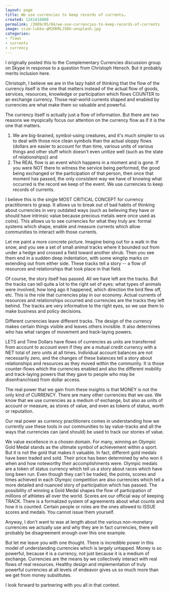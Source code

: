 ```yaml
---
layout: page
title: We use currencies to keep records of currents…
created: 1241416800
permalink: /2009/05/04/we-use-currencies-to-keep-records-of-currents
image: siim-lukka-qM2OKRLJ50U-unsplash.jpg
categories:
- flows
- currents
- currency
---
```

I originally posted this to the Complementary Currencies discussion group on Skype in response to a question from Christoph Hensch. But it probably merits inclusion here.

Christoph, I believe we are in the lazy habit of thinking that the flow of the currency itself is the one that matters instead of the actual flow of goods, services, resources, knowledge or participation which flows COUNTER to an exchange currency.
Those real-world currents shaped and enabled by currencies are what make them so valuable and powerful.

The currency itself is actually just a flow of information. But there are two reasons we myopically focus our attention on the currency flow as if it is the one that matters.

1. We are big-brained, symbol-using creatures, and it's much simpler to us to deal with those nice clean symbols than the actual sloppy flows (dollars are easier to account for than time, various units of various things and other stuff which doesn't even unitize well (such as the state of relationships)) and
2. The REAL flow is an event which happens in a moment and is gone. If you were NOT there to witness the service being performed, the good being exchanged or the participation of that person, then once that moment has passed, the only consistent way we have of knowing what occurred is the record we keep of the event. We use currencies to keep records of currents.

I believe this is the single MOST CRITICAL CONCEPT for currency practitioners to grasp. It allows us to break out of bad habits of thinking about currencies in very outdated ways (such as believing they have or should have intrinsic value because precious metals were once used as coins). This allows us to see currencies for what they truly are: formal systems which shape, enable and measure currents which allow communities to interact with those currents.

Let me paint a more concrete picture. Imagine being out for a walk in the snow, and you see a set of small animal tracks where it bounded out from under a hedge and crossed a field toward another shrub. Then you see them end in a sudden deep indentation, with some wingtip marks on extending out from either side. These tracks tell a story -- a flow of resources and relationships that took place in that field.

Of course, the story itself has passed. All we have left are the tracks. But the tracks can tell quite a lot to the right set of eyes: what types of animals were involved, how long ago it happened, which direction the bird flew off, etc. This is the role that currencies play in our economy. Actual currents of resources and relationships occurred and currencies are the tracks they left behind. The tracks are very informative to the right eyes, so we use them to make business and policy decisions.

Different currencies leave different tracks. The design of the currency makes certain things visible and leaves others invisible. It also determines who has what ranges of movement and track-laying powers.

LETS and Time Dollars have flows of currencies as units are transferred from account to account even if they are a mutual credit currency with a NET total of zero units at all times. Individual account balances are not necessarily zero, and the changes of these balances tell a story about relationships and resources as they moved within the community. It is those counter-flows which the currencies enabled and also the different mobility and track-laying powers that they gave to people who may be disenfranchised from dollar access.

The real power that we gain from these insights is that MONEY is not the only kind of CURRENCY. There are many other currencies that we use. We know that we use currencies as a medium of exchange, but also as units of account or measure, as stores of value, and even as tokens of status, worth or reputation.

Our real power as currency practitioners comes in understanding how we currently use these tools in our communities to lay value-tracks and all the ways that currencies can (and should) be used to track our stories of value.

We value excellence in a chosen domain. For many, winning an Olympic Gold Medal stands as the ultimate symbol of achievement within a sport. But it is not the gold that makes it valuable. In fact, different gold medals have been traded and sold. Their price has been determined by who won it when and how noteworthy their accomplishments were. Olympic medals are a token of status currency which tell us a story about races which have long been run.
Even though they can't be traded, the points, scores and times achieved in each Olympic competition are also currencies which tell a more detailed and nuanced story of participation which has passed. The possibility of winning a Gold Medal shapes the flow of participation of millions of athletes all over the world. Scores are our official way of keeping TRACK. There is a formalized system of agreements about what counts and how it is counted. Certain people or roles are the ones allowed to ISSUE scores and medals. You cannot issue them yourself.

Anyway, I don't want to wax at length about the various non-monetary currencies we actually use and why they are in fact currencies, there will probably be disagreement enough over this one example.

But let me leave you with one thought. There is incredible power in this model of understanding currencies which is largely untapped. Money is so powerful, because it is a currency, not just because it is a medium of exchange. Currencies are the means by we collectively interact with real flows of real resources. Healthy design and implementation of truly powerful currencies at all levels of endeavor gives us so much more than we get from money substitutes.

I look forward to partnering with you all in that context.
